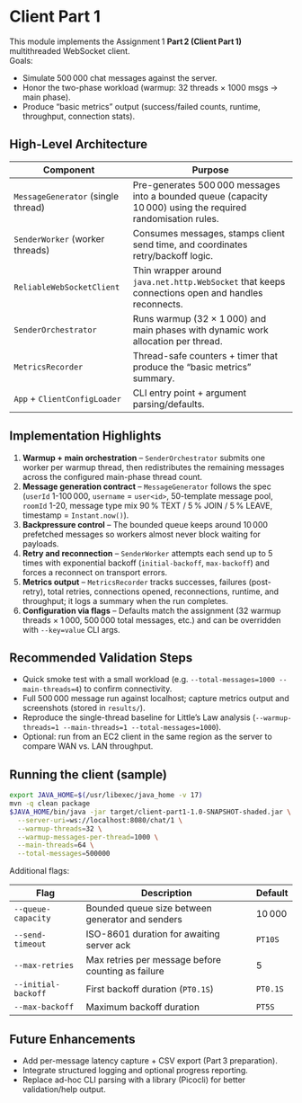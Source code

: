 # Client Part 1

This module implements the Assignment 1 **Part 2 (Client Part 1)** multithreaded WebSocket client.  
Goals:

- Simulate 500 000 chat messages against the server.
- Honor the two-phase workload (warmup: 32 threads × 1000 msgs → main phase).
- Produce “basic metrics” output (success/failed counts, runtime, throughput, connection stats).

## High-Level Architecture

| Component | Purpose |
| --- | --- |
| `MessageGenerator` (single thread) | Pre-generates 500 000 messages into a bounded queue (capacity 10 000) using the required randomisation rules. |
| `SenderWorker` (worker threads) | Consumes messages, stamps client send time, and coordinates retry/backoff logic. |
| `ReliableWebSocketClient` | Thin wrapper around `java.net.http.WebSocket` that keeps connections open and handles reconnects. |
| `SenderOrchestrator` | Runs warmup (32 × 1 000) and main phases with dynamic work allocation per thread. |
| `MetricsRecorder` | Thread-safe counters + timer that produce the “basic metrics” summary. |
| `App` + `ClientConfigLoader` | CLI entry point + argument parsing/defaults. |

## Implementation Highlights

1. **Warmup + main orchestration** – `SenderOrchestrator` submits one worker per warmup thread, then redistributes the remaining messages across the configured main-phase thread count.
2. **Message generation contract** – `MessageGenerator` follows the spec (`userId` 1-100 000, `username` = `user<id>`, 50-template message pool, `roomId` 1-20, message type mix 90 % TEXT / 5 % JOIN / 5 % LEAVE, timestamp = `Instant.now()`).
3. **Backpressure control** – The bounded queue keeps around 10 000 prefetched messages so workers almost never block waiting for payloads.
4. **Retry and reconnection** – `SenderWorker` attempts each send up to 5 times with exponential backoff (`initial-backoff`, `max-backoff`) and forces a reconnect on transport errors.
5. **Metrics output** – `MetricsRecorder` tracks successes, failures (post-retry), total retries, connections opened, reconnections, runtime, and throughput; it logs a summary when the run completes.
6. **Configuration via flags** – Defaults match the assignment (32 warmup threads × 1 000, 500 000 total messages, etc.) and can be overridden with `--key=value` CLI args.

## Recommended Validation Steps

- Quick smoke test with a small workload (e.g. `--total-messages=1000 --main-threads=4`) to confirm connectivity.
- Full 500 000 message run against localhost; capture metrics output and screenshots (stored in `results/`).
- Reproduce the single-thread baseline for Little’s Law analysis (`--warmup-threads=1 --main-threads=1 --total-messages=1000`).
- Optional: run from an EC2 client in the same region as the server to compare WAN vs. LAN throughput.

## Running the client (sample)

```bash
export JAVA_HOME=$(/usr/libexec/java_home -v 17)
mvn -q clean package
$JAVA_HOME/bin/java -jar target/client-part1-1.0-SNAPSHOT-shaded.jar \
  --server-uri=ws://localhost:8080/chat/1 \
  --warmup-threads=32 \
  --warmup-messages-per-thread=1000 \
  --main-threads=64 \
  --total-messages=500000
```

Additional flags:

| Flag | Description | Default |
| --- | --- | --- |
| `--queue-capacity` | Bounded queue size between generator and senders | 10 000 |
| `--send-timeout` | ISO-8601 duration for awaiting server ack | `PT10S` |
| `--max-retries` | Max retries per message before counting as failure | 5 |
| `--initial-backoff` | First backoff duration (`PT0.1S`) | `PT0.1S` |
| `--max-backoff` | Maximum backoff duration | `PT5S` |

## Future Enhancements

- Add per-message latency capture + CSV export (Part 3 preparation).
- Integrate structured logging and optional progress reporting.
- Replace ad-hoc CLI parsing with a library (Picocli) for better validation/help output.
